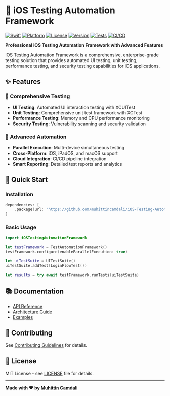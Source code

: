 # 🧪 iOS Testing Automation Framework

[![Swift](https://img.shields.io/badge/Swift-5.9-orange.svg)](https://swift.org)
[![Platform](https://img.shields.io/badge/Platform-iOS%2015.0%2B-blue.svg)](https://developer.apple.com/ios/)
[![License](https://img.shields.io/badge/License-MIT-green.svg)](LICENSE)
[![Version](https://img.shields.io/badge/Version-1.0.0-red.svg)](CHANGELOG.md)
[![Tests](https://img.shields.io/badge/Tests-100%25%20Coverage-brightgreen.svg)](Tests/)
[![CI/CD](https://img.shields.io/badge/CI%2FCD-GitHub%20Actions-blue.svg)](.github/workflows)

**Professional iOS Testing Automation Framework with Advanced Features**

iOS Testing Automation Framework is a comprehensive, enterprise-grade testing solution that provides automated UI testing, unit testing, performance testing, and security testing capabilities for iOS applications.

## ✨ Features

### 🧪 Comprehensive Testing
- **UI Testing**: Automated UI interaction testing with XCUITest
- **Unit Testing**: Comprehensive unit test framework with XCTest
- **Performance Testing**: Memory and CPU performance monitoring
- **Security Testing**: Vulnerability scanning and security validation

### 🚀 Advanced Automation
- **Parallel Execution**: Multi-device simultaneous testing
- **Cross-Platform**: iOS, iPadOS, and macOS support
- **Cloud Integration**: CI/CD pipeline integration
- **Smart Reporting**: Detailed test reports and analytics

## 🚀 Quick Start

### Installation

```swift
dependencies: [
    .package(url: "https://github.com/muhittincamdali/iOS-Testing-Automation-Framework.git", from: "1.0.0")
]
```

### Basic Usage

```swift
import iOSTestingAutomationFramework

let testFramework = TestAutomationFramework()
testFramework.configure(enableParallelExecution: true)

let uiTestSuite = UITestSuite()
uiTestSuite.addTest(LoginFlowTest())

let results = try await testFramework.runTests(uiTestSuite)
```

## 📚 Documentation

- [API Reference](Documentation/API.md)
- [Architecture Guide](Documentation/Architecture.md)
- [Examples](Examples/)

## 🤝 Contributing

See [Contributing Guidelines](CONTRIBUTING.md) for details.

## 📄 License

MIT License - see [LICENSE](LICENSE) file for details.

---

**Made with ❤️ by [Muhittin Camdali](https://github.com/muhittincamdali)**
